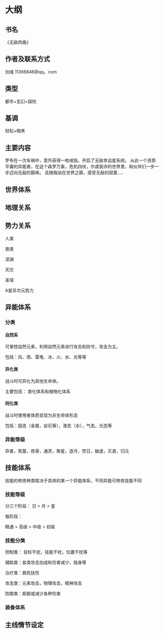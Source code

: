# 大纲
## 书名
《无敌肉盾》
## 作者及联系方式
剑彧 11366846@qq。com
## 类型
都市+玄幻+探险
## 基调
轻松+暗黑
## 主要内容
罗布在一次车祸中，意外获得一枚戒指，开启了无敌幸运星系统。
从此一个资质平庸的异能者，在这个森罗万象，危机四伏，尔虞我诈的世界里，和伙伴们一步一步迈向无敌的巅峰。
且随我站在世界之巅，感受无敌的寂寞.....
## 世界体系
## 地理关系
## 势力关系
人类

兽类

深渊

天灾

圣域

A星异次元势力


## 异能体系
### 分类
#### 自然系
可掌控自然元素，利用自然元素进行攻击和防守，攻击为主。

包括：风、雨、雷电、冰、火、水、光等等

#### 异化类
战斗时可异化为其他生命体。

主要包括： 兽化体系和植物化体系

#### 同化类
战斗时使用者体质变现为非生命体形态

包括：固态（金属，岩石等），液态（水），气态，光态等

### 异能等级

异者，筑基，炼骨，通灵，聚星，逐月，焚日，破虚，灭道，归元

## 技能体系
技能的修炼种类取决于具体的某一个异能体系，不同异能可修炼技能不同

### 技能等级
分三个阶段： 日 > 月 > 星

每阶段：

精通  > 高级 > 中级 > 初级

### 技能分类

控制类： 目标干扰，技能干扰，位置干扰等

辅助类：各类攻击加成和伤害减少，隐身等

治疗类：救死扶伤

攻击类：元素攻击，物理攻击，精神攻击

防御类：抵御或减少各种伤害

### 装备体系


## 主线情节设定
